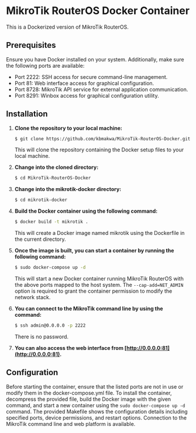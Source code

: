 # MikroTik RouterOS Docker Container

This is a Dockerized version of MikroTik RouterOS.

## Prerequisites

Ensure you have Docker installed on your system. Additionally, make sure the following ports are available:
- Port 2222: SSH access for secure command-line management.
- Port 81: Web interface access for graphical configuration.
- Port 8728: MikroTik API service for external application communication.
- Port 8291: Winbox access for graphical configuration utility.

## Installation

1. **Clone the repository to your local machine:**
    ```bash
    $ git clone https://github.com/kbmakwa/MikroTik-RouterOS-Docker.git
    ```
    This will clone the repository containing the Docker setup files to your local machine.

2. **Change into the cloned directory:**
    ```bash
    $ cd MikroTik-RouterOS-Docker
    ```

3. **Change into the mikrotik-docker directory:**
    ```bash
    $ cd mikrotik-docker
    ```

4. **Build the Docker container using the following command:**
    ```bash
    $ docker build -t mikrotik .
    ```
   This will create a Docker image named mikrotik using the Dockerfile in the current directory.

5. **Once the image is built, you can start a container by running the following command:**
    ```bash
    $ sudo docker-compose up -d
    ```
   This will start a new Docker container running MikroTik RouterOS with the above ports mapped to the host system. The `--cap-add=NET_ADMIN` option is required to grant the container permission to modify the network stack.

6. **You can connect to the MikroTik command line by using the command:**
    ```bash
    $ ssh admin@0.0.0.0 -p 2222
    ```
   There is no password.

7. **You can also access the web interface from [http://0.0.0.0:81](http://0.0.0.0:81).**

## Configuration

Before starting the container, ensure that the listed ports are not in use or modify them in the docker-compose.yml file. To install the container, decompress the provided file, build the Docker image with the given command, and start a new container using the `sudo docker-compose up -d` command. The provided Makefile shows the configuration details including specified ports, device permissions, and restart options. Connection to the MikroTik command line and web platform is available.
